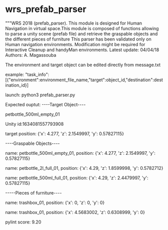 # wrs_prefab_parser
"""WRS 2018 (prefab_parser).
This module is designed for Human Navigation in virtual space.This module is
composed of functions allowing to parse a unity scene (prefab file)
and retrieve the graspable objects and the different pieces of furniture
This parser has been validated only on Human navigation environments.
Modification might be required for Interactive Cleanup and handyMan environments.
Latest update: 04/04/18
Authors: A. Magassouba


The environment and target object can be  edited directly from message.txt

example:  "task_info":[{"environment":environment_file_name,"target":object_id,"destination":destination_id}]

launch: python3 prefab_parser.py 

Expected ouptut:
----Target Object----

petbottle_500ml_empty_01

Unity id:1634081557793908

target position: {'x': 4.277, 'z': 2.1549997, 'y': 0.57827115}

----Graspable Objects----

name: petbottle_500ml_empty_01, position: {'x': 4.277, 'z': 2.1549997, 'y': 0.57827115}

name: petbottle_2l_full_01, position: {'x': 4.29, 'z': 1.8599998, 'y': 0.5782712}

name: petbottle_500ml_full_01, position: {'x': 4.29, 'z': 2.4479997, 'y': 0.57827115}

-----Pieces of furniture----

name: trashbox_01, position: {'x': 0, 'z': 0, 'y': 0}

name: trashbox_01, position: {'x': 4.5683002, 'z': 0.6308999, 'y': 0}



pylint score: 9.20
